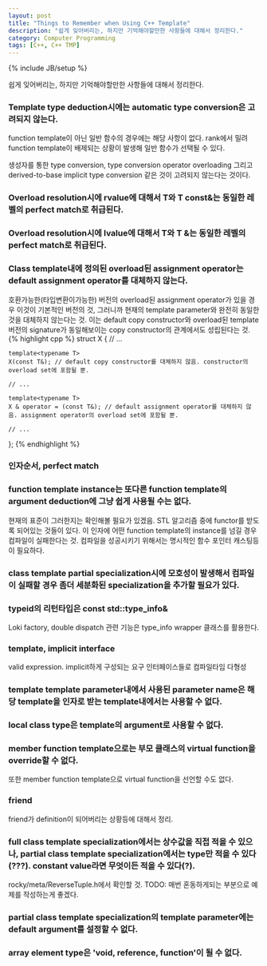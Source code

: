 ```yaml
---
layout: post
title: "Things to Remember when Using C++ Template"
description: "쉽게 잊어버리는, 하지만 기억해야할만한 사항들에 대해서 정리한다."
category: Computer Programming
tags: [C++, C++ TMP]
---
```

{% include JB/setup %}

쉽게 잊어버리는, 하지만 기억해야할만한 사항들에 대해서 정리한다.

### Template type deduction시에는 automatic type conversion은 고려되지 않는다.
function template이 아닌 일반 함수의 경우에는 해당 사항이 없다. rank에서 밀려 function template이 배제되는 상황이 발생해 일반 함수가 선택될 수 있다.

생성자를 통한 type conversion, type conversion operator overloading 그리고 derived-to-base implicit type conversion 같은 것이 고려되지 않는다는 것이다.

### Overload resolution시에 rvalue에 대해서 T와 T const&는 동일한 레벨의 perfect match로 취급된다.

### Overload resolution시에 lvalue에 대해서 T와 T &는 동일한 레벨의 perfect match로 취급된다.

### Class template내에 정의된 overload된 assignment operator는 default assignment operator를 대체하지 않는다.
호환가능한(타입변환이가능한) 버전의 overload된 assignment operator가 있을 경우 이것이 기본적인 버전의 것, 그러니까 현재의 template parameter와 완전히 동일한 것을 대체하지 않는다는 것. 이는 default copy constructor와 overload된 template버전의 signature가 동일해보이는 copy constructor의 관계에서도 성립된다는 것.
{% highlight cpp %}
struct X
{
	// ...
	
	template<typename T>
	X(const T&); // default copy constructor를 대체하지 않음. constructor의 overload set에 포함될 뿐.
	
	// ...
	
	template<typename T>
	X & operator = (const T&); // default assignment operator를 대체하지 않음. assignment operator의 overload set에 포함될 뿐.
	
	// ...
};
{% endhighlight %}

### 인자순서, perfect match

### function template instance는 또다른 function template의 argument deduction에 그냥 쉽게 사용될 수는 없다.
현재의 표준이 그러한지는 확인해볼 필요가 있겠음. STL 알고리즘 중에 functor를 받도록 되어있는 것들이 있다. 이 인자에 어떤 function template의 instance를 넘길 경우 컴파일이 실패한다는 것. 컴파일을 성공시키기 위해서는 명시적인 함수 포인터 캐스팅등이 필요하다.

### class template partial specialization시에 모호성이 발생해서 컴파일이 실패할 경우 좀더 세분화된 specialization을 추가할 필요가 있다.

### typeid의 리턴타입은 const std::type_info& 
Loki factory, double dispatch 관련 기능은 type_info wrapper 클래스를 활용한다.

### template, implicit interface
valid expression. implicit하게 구성되는 요구 인터페이스들로 컴파일타임 다형성

### template template parameter내에서 사용된 parameter name은 해당 template을 인자로 받는 template내에서는 사용할 수 없다.

### local class type은 template의 argument로 사용할 수 없다.

### member function template으로는 부모 클래스의 virtual function을 override할 수 없다.
또한 member function template으로 virtual function을 선언할 수도 없다.

### friend
friend가 definition이 되어버리는 상황등에 대해서 정리.

### full class template specialization에서는 상수값을 직접 적을 수 있으나, partial class template specialization에서는 type만 적을 수 있다(???). constant value라면 무엇이든 적을 수 있다(?).
rocky/meta/ReverseTuple.h에서 확인할 것.
TODO: 매번 혼동하게되는 부분으로 예제를 작성하는게 좋겠다.

### partial class template specialization의 template parameter에는 default argument를 설정할 수 없다.

### array element type은 'void, reference, function'이 될 수 없다.
